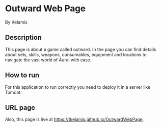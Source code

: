 # Outward Web Page
By Kelamis

## Description

This page is about a game called outward. In the page you can find details about  sets, skills, weapons, consumables, equipment and locations to navigate the vast world of Aurai with ease.

## How to run

For this application to run correctly you need to deploy it in a server like Tomcat. 

## URL page

Also, this page is live at https://tkelamis.github.io/OutwardWebPage.
